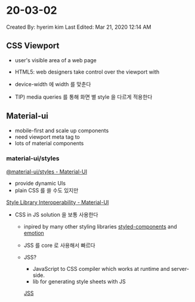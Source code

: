 # 20-03-02

Created By: hyerim kim
Last Edited: Mar 21, 2020 12:14 AM

## CSS Viewport

- user's visible area of a web page
- HTML5: web designers take control over the viewport with <meta>

    <meta name="viewport" content="width=device-width, initial-scale=1.0">

- device-width 에 width 를 맞춘다
- TIP) media queries 를 통해 화면 별 style 을 다르게 적용한다

## Material-ui

- mobile-first and scale up components
- need viewport meta tag to <head>
- lots of material components

### material-ui/styles

[@material-ui/styles - Material-UI](https://material-ui.com/styles/basics/#installation)

- provide dynamic UIs
- plain CSS 를 쓸 수도 있지만

[Style Library Interoperability - Material-UI](https://material-ui.com/guides/interoperability/)

- CSS in JS solution 을 보통 사용한다
    - inpired by many other styling libraries [styled-components](https://styled-components.com/) and [emotion](https://emotion.sh/)
    - JSS 를 core 로 사용해서 빠르다
    - JSS?
        - JavaScript to CSS compiler which works at runtime and server-side.
        - lib for generating style sheets with JS

        [JSS](https://cssinjs.org/?v=v10.1.1)